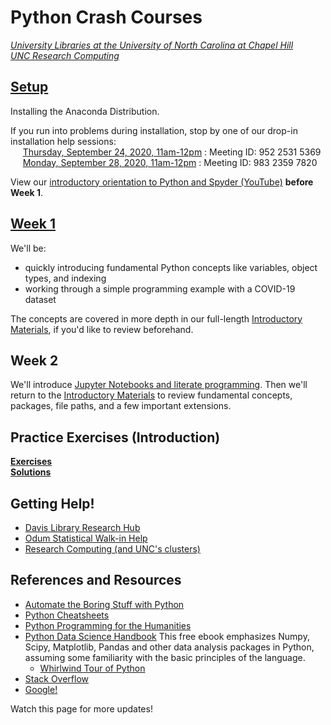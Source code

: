 # Python Crash Courses
*[University Libraries at the University of North Carolina at Chapel Hill](https://library.unc.edu/data/)*  
*[UNC Research Computing](https://its.unc.edu/research-computing/)*

## [Setup](Setup.html)

Installing the Anaconda Distribution.

If you run into problems during installation, stop by one of our drop-in installation help sessions:  
&nbsp;&nbsp;&nbsp;&nbsp;&nbsp;[Thursday, September 24, 2020, 11am-12pm](https://zoom.us/j/95225315369?from=msft) : Meeting ID: 952 2531 5369  
&nbsp;&nbsp;&nbsp;&nbsp;&nbsp;[Monday, September 28, 2020, 11am-12pm](https://zoom.us/j/98323597820?from=msft) : Meeting ID: 983 2359 7820

View our [introductory orientation to Python and Spyder (YouTube)](https://www.youtube.com/watch?v=mKjLHg85BJo) **before Week 1**.

## [Week 1](Intro/Introduction.fall2020.html)

We'll be:
* quickly introducing fundamental Python concepts like variables, object types, and indexing
* working through a simple programming example with a COVID-19 dataset

The concepts are covered in more depth in our full-length [Introductory Materials](Intro/Introduction.html), if you'd like to review beforehand.

## Week 2

We'll introduce [Jupyter Notebooks and literate programming](Jupyter/Jupyter-Notebooks.html).  Then we'll return to the [Introductory Materials](Intro/Introduction.fall2020.html#Pseudocode-and-Comments) to review fundamental concepts, packages, file paths, and a few important extensions.

## Practice Exercises (Introduction)
**[Exercises](Intro/Exercises.html)**<br/>
**[Solutions](Intro/Exercises_Solutions.html)**

## Getting Help!

* [Davis Library Research Hub](https://library.unc.edu/data/connect-with-us/)
* [Odum Statistical Walk-in Help](https://odum.unc.edu/statistics-help-desk/)
* [Research Computing (and UNC's clusters)](https://its.unc.edu/research-computing/)


## References and Resources

* [Automate the Boring Stuff with Python](https://automatetheboringstuff.com/)
* [Python Cheatsheets](https://ehmatthes.github.io/pcc/cheatsheets/README.html)
* [Python Programming for the Humanities](http://www.karsdorp.io/python-course/)
* [Python Data Science Handbook](https://jakevdp.github.io/PythonDataScienceHandbook/)  This free ebook emphasizes Numpy, Scipy, Matplotlib, Pandas and other data analysis packages in Python, assuming some familiarity with the basic principles of the language.
    + [Whirlwind Tour of Python](https://nbviewer.jupyter.org/github/jakevdp/WhirlwindTourOfPython/blob/master/Index.ipynb)
* [Stack Overflow](https://stackoverflow.com/questions/tagged/python-3.x?sort=frequent&pageSize=15)
* [Google!](https://www.google.com/)

Watch this page for more updates!

<!---
## [Introduction](Intro/Introduction.html)

Fundamental Python syntax, using the Spyder IDE (Integrated Development Environment). 
* [Alternative (without Table of Contents)](Intro/Introduction-nocontents.html)

Note: Files and file paths are not included here.  This workshop can be run using online Python services like [repl.it](https://repl.it/).

Including:

* Basic Data Types (Numeric, String, List, Dictionaries)
* Conditionals
* Loops
* Functions
* Comments and Psuedocode

**[Exercises](Intro/Exercises.html)**<br/>
**[Solutions](Intro/Exercises_Solutions.html)**


## [Files and Packages](Files_Packages/Files_Packages.html)

Installing and importing python packages and modules.  Working with file paths to read and write files from Python.

## [Jupyter Notebooks](Jupyter/Jupyter-Notebooks.html)

Jupyter Notebooks implement "literate programming", blending plain English in Markdown/HTML with Python code for better documentation.

## [Pandas](Jupyter/Pandas.html)
* [Pandas (without Table of Contents)](Jupyter/Pandas-nocontents.html)

The `pandas` package provides a wide array of tools for working with tabular datasets in Python.  This lesson also surveys some of the major data visualization tools available in Python.

**[Exercises](Jupyter/PandasExercises.html)**<br/>
**[Solutions](Jupyter/PandasSolutions.html)**

## [Other Packages](Jupyter/Other-Packages.html)

A quick survey of other Python packages for webscraping, APIs, mathematical and statistical functionality, text analysis, and more.

-->
